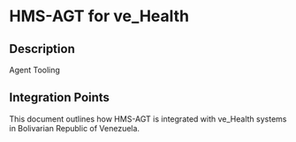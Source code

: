 # HMS-AGT for ve_Health

## Description

Agent Tooling

## Integration Points

This document outlines how HMS-AGT is integrated with ve_Health systems in Bolivarian Republic of Venezuela.
